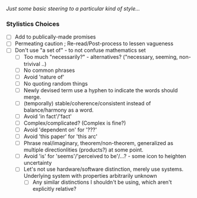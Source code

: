 
*Just some basic steering to a particular kind of style...*
### Stylistics Choices

- [ ] Add to publically-made promises
- [ ] Permeating caution ; Re-read/Post-process to lessen vagueness
- [ ] Don't use "a set of" - to not confuse mathematics set
  - [ ] Too much "necessarily?" - alternatives? ("necessary, seeming, non-trivival ..)
  - [ ] No common phrases
  - [ ] Avoid 'nature of'
  - [ ] No quoting random things
  - [ ] Newly devised term use a hyphen to indicate the words should merge.
  - [ ] (temporally) stable/coherence/consistent instead of balance/harmony as a word.
  - [ ] Avoid 'in fact'/'fact'
  - [ ] Complex/complicated? (Complex is fine?)
  - [ ] Avoid 'dependent on' for '???'
  - [ ] Avoid 'this paper' for 'this arc'
  - [ ] Phrase real/imaginary, theorem/non-theorem, generalized as multiple directionlities (products?) at some point.
  - [ ] Avoid 'is' for 'seems'/'perceived to be'/...? - some icon to heighten uncertainty
  - [ ] Let's not use hardware/software distinction, merely use systems. Underlying system with properties arbitrarily unknown
    - [ ] Any similar distinctions I shouldn't be using, which aren't explicitly relative?
